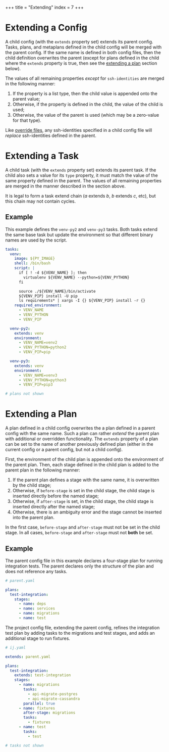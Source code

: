 +++
title = "Extending"
index = 7
+++

# Extending a Config

A child config (with the `extends` property set) extends its parent config. Tasks, plans, and metaplans defined in the child config will be merged with the parent config. If the same name is defined in both config files, then the child definition overwrites the parent (except for plans defined in the child where the `extends` property is true, then see the [extending a plan](/docs/extend#extending-a-plan) section below).

The values of all remaining properties *except* for `ssh-identities` are merged in the following manner:

1. If the property is a list type, then the child value is appended onto the parent value;
2. Otherwise, if the property is defined in the child, the value of the child is used;
3. Otherwise, the value of the parent is used (which may be a zero-value for that type).

Like [override files](/docs/override#override-files), any ssh-identities specified in a child config file will *replace* ssh-identities defined in the parent.

# Extending a Task

A child task (with the `extends` property set) extends its parent task. If the child also sets a value for its `type` property, it must match the value of the same property defined in the parent. The values of all remaining properties are merged in the manner described in the section above.

It is legal to form a task extend chain (*a* extends *b*, *b* extends *c*, etc), but this chain may not contain cycles.

## Example

This example defines the `venv-py2` and `venv-py3` tasks. Both tasks extend the same base task but update the environment so that different binary names are used by the script.

```yaml
tasks:
  venv:
    image: ${PY_IMAGE}
    shell: /bin/bash
    script: |
      if [ ! -d ${VENV_NAME} ]; then
        virtualenv ${VENV_NAME} --python=${VENV_PYTHON}
      fi

      source ./${VENV_NAME}/bin/activate
      ${VENV_PIP} install -U pip
      ls requirements* | xargs -I {} ${VENV_PIP} install -r {}
    required_environment:
      - VENV_NAME
      - VENV_PYTHON
      - VENV_PIP

  venv-py2:
    extends: venv
    environment:
      - VENV_NAME=venv2
      - VENV_PYTHON=python2
      - VENV_PIP=pip

  venv-py3:
    extends: venv
    environment:
      - VENV_NAME=venv3
      - VENV_PYTHON=python3
      - VENV_PIP=pip3

# plans not shown
```

# Extending a Plan

A plan defined in a child config overwrites the a plan defined in a parent config with the same name. Such a plan can rather *extend* the parent plan with additional or overridden functionality. The `extends` property of a plan can be set to the name of another previously defined plan (either in the current config or a parent config, but not a child config).

First, the environment of the child plan is appended onto the environment of the parent plan. Then, each stage defined in the child plan is added to the parent plan in the following manner:

1. If the parent plan defines a stage with the same name, it is overwritten by the child stage;
2. Otherwise, if `before-stage` is set in the child stage, the child stage is inserted directly before the named stage;
3. Otherwise, if `after-stage` is set, in the child stage, the child stage is inserted directly after the named stage;
4. Otherwise, there is an ambiguity error and the stage cannot be inserted into the parent plan.

In the first case, `before-stage` and `after-stage` must not be set in the child stage. In all cases, `before-stage` and `after-stage` must not **both** be set.

## Example

The parent config file in this example declares a four-stage plan for running integration tests. The parent declares only the structure of the plan and does not reference any tasks.

```yaml
# parent.yaml

plans:
  test-integration:
    stages:
      - name: deps
      - name: services
      - name: migrations
      - name: test
```

The project config file, extending the parent config, refines the integration test plan by adding tasks to the migrations and test stages, and adds an additional stage to run fixtures.

```yaml
# ij.yaml

extends: parent.yaml

plans:
  test-integration:
    extends: test-integration
    stages:
      - name: migrations
        tasks:
          - api-migrate-postgres
          - api-migrate-cassandra
        parallel: true
      - name: fixtures
        after-stage: migrations
        tasks:
          - fixtures
      - name: test
        tasks:
          - test

# tasks not shown
```
